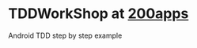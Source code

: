 # TDDWorkShop at [200apps](https://www.linkedin.com/company-beta/9394777/)
Android TDD step by step example
 
